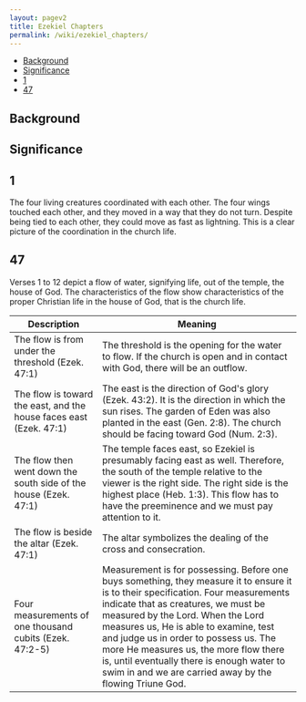 ```yaml
---
layout: pagev2
title: Ezekiel Chapters
permalink: /wiki/ezekiel_chapters/
---
```

- [Background](#background)
- [Significance](#significance)
- [1](#1)
- [47](#47)

## Background

## Significance

## 1

The four living creatures coordinated with each other. The four wings touched each other, and they moved in a way that they do not turn. Despite being tied to each other, they could move as fast as lightning. This is a clear picture of the coordination in the church life. 

## 47

Verses 1 to 12 depict a flow of water, signifying life, out of the temple, the house of God. The characteristics of the flow show characteristics of the proper Christian life in the house of God, that is the church life.

| Description | Meaning |
| --- | --- |
| The flow is from under the threshold (Ezek. 47:1) | The threshold is the opening for the water to flow. If the church is open and in contact with God, there will be an outflow. |
| The flow is toward the east, and the house faces east (Ezek. 47:1) | The east is the direction of God's glory (Ezek. 43:2). It is the direction in which the sun rises. The garden of Eden was also planted in the east (Gen. 2:8). The church should be facing toward God (Num. 2:3). | 
| The flow then went down the south side of the house (Ezek. 47:1) | The temple faces east, so Ezekiel is presumably facing east as well. Therefore, the south of the temple relative to the viewer is the right side. The right side is the highest place (Heb. 1:3). This flow has to have the preeminence and we must pay attention to it. |
| The flow is beside the altar (Ezek. 47:1) | The altar symbolizes the dealing of the cross and consecration. |
| Four measurements of one thousand cubits (Ezek. 47:2-5) | Measurement is for possessing. Before one buys something, they measure it to ensure it is to their specification. Four measurements indicate that as creatures, we must be measured by the Lord. When the Lord measures us, He is able to examine, test and judge us in order to possess us. The more He measures us, the more flow there is, until eventually there is enough water to swim in and we are carried away by the flowing Triune God. |